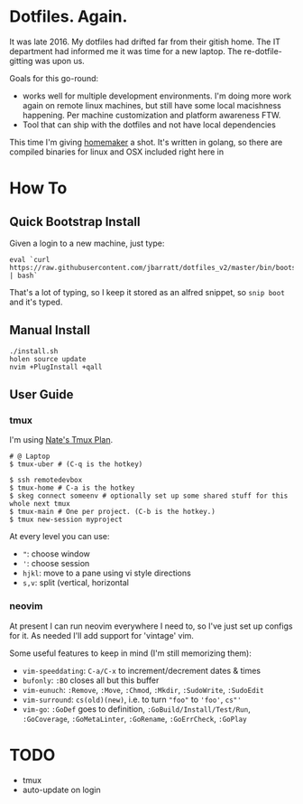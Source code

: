 # Dotfiles. Again.

It was late 2016. My dotfiles had drifted far from their gitish home. The IT department had informed me it was time for a new laptop. The re-dotfile-gitting was upon us.

Goals for this go-round:

* works well for multiple development environments. I'm doing more work again on remote linux machines, but still have some local macishness happening. Per machine customization and platform awareness FTW.
* Tool that can ship with the dotfiles and not have local dependencies

This time I'm giving [homemaker](https://foosoft.net/projects/homemaker/) a shot. It's written in golang, so there are compiled binaries for linux and OSX included right here in 

# How To

## Quick Bootstrap Install

Given a login to a new machine, just type:

    eval `curl https://raw.githubusercontent.com/jbarratt/dotfiles_v2/master/bin/bootstrap.sh | bash`

That's a lot of typing, so I keep it stored as an alfred snippet, so `snip boot` and it's typed.

## Manual Install

    ./install.sh
    holen source update
    nvim +PlugInstall +qall

## User Guide

### tmux

I'm using [Nate's Tmux Plan](http://endot.org/2014/03/20/my-tmux-configuration-refined/).

    # @ Laptop 
    $ tmux-uber # (C-q is the hotkey)

    $ ssh remotedevbox
    $ tmux-home # C-a is the hotkey
    $ skeg connect someenv # optionally set up some shared stuff for this whole next tmux
    $ tmux-main # One per project. (C-b is the hotkey.)
    $ tmux new-session myproject

At every level you can use:

* `"`: choose window
* `'`: choose session
* `hjkl`: move to a pane using vi style directions
* `s,v`: split (vertical, horizontal

### neovim

At present I can run neovim everywhere I need to, so I've just set up configs for it.
As needed I'll add support for 'vintage' vim.

Some useful features to keep in mind (I'm still memorizing them):

* `vim-speeddating`: `C-a/C-x` to increment/decrement dates & times
* `bufonly`: `:BO` closes all but this buffer 
* `vim-eunuch`: `:Remove`, `:Move`, `:Chmod`, `:Mkdir`, `:SudoWrite`, `:SudoEdit` 
* `vim-surround`: `cs(old)(new)`, i.e. to turn `"foo"` to `'foo'`, `cs"'`
* `vim-go`: `:GoDef` goes to definition, `:GoBuild/Install/Test/Run`, `:GoCoverage`, `:GoMetaLinter`, `:GoRename`, `:GoErrCheck`, `:GoPlay`


# TODO

* tmux
* auto-update on login
